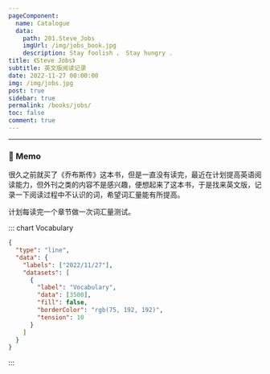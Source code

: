 ```yaml
---
pageComponent: 
  name: Catalogue
  data: 
    path: 201.Steve_Jobs
    imgUrl: /img/jobs_book.jpg
    description: Stay foolish ， Stay hungry . 
title: 《Steve Jobs》
subtitle: 英文版阅读记录
date: 2022-11-27 00:00:00
img: /img/jobs.jpg
post: true
sidebar: true
permalink: /books/jobs/
toc: false
comment: true
---
```


<hr>

### 📑 Memo

很久之前就买了《乔布斯传》这本书，但是一直没有读完，最近在计划提高英语阅读能力，但外刊之类的内容不是感兴趣，便想起来了这本书，于是找来英文版，记录一下阅读过程中不认识的词，希望词汇量能有所提高。

计划每读完一个章节做一次词汇量测试。

::: chart Vocabulary

```json
{
  "type": "line",
  "data": {
    "labels": ["2022/11/27"],
    "datasets": [
      {
        "label": "Vocabulary",
        "data": [3500],
        "fill": false,
        "borderColor": "rgb(75, 192, 192)",
        "tension": 10
      }
    ]
  }
}
```

:::